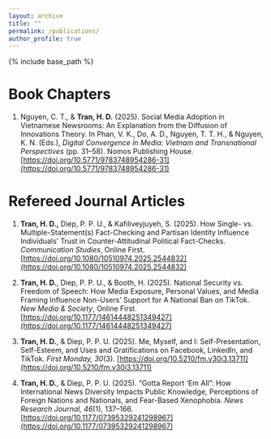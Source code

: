 ```yaml
---
layout: archive
title: ""
permalink: /publications/
author_profile: true
---
```

{% include base_path %}

Book Chapters
=====

1. Nguyen, C. T., & **Tran, H. D.** (2025). Social Media Adoption in Vietnamese Newsrooms: An Explanation from the Diffusion of Innovations Theory. In Phan, V. K., Do, A. D., Nguyen, T. T. H., & Nguyen, K. N. (Eds.), *Digital Convergence in Media: Vietnam and Transnational Perspectives* (pp. 31–58). Nomos Publishing House. [https://doi.org/10.5771/9783748954286-31](https://doi.org/10.5771/9783748954286-31)



Refereed Journal Articles
=====

1. **Tran, H. D.,** Diep, P. P. U., & Kafiliveyjuyeh, S. (2025). How Single- vs. Multiple-Statement(s) Fact-Checking and Partisan Identity Influence Individuals’ Trust in Counter-Attitudinal Political Fact-Checks. _Communication Studies_, Online First. [https://doi.org/10.1080/10510974.2025.2544832](https://doi.org/10.1080/10510974.2025.2544832)

2. **Tran, H. D.**, Diep, P. P. U., & Booth, H. (2025). National Security vs. Freedom of Speech: How Media Exposure, Personal Values, and Media Framing Influence Non-Users’ Support for A National Ban on TikTok. *New Media & Society*, Online First. [https://doi.org/10.1177/14614448251349427](https://doi.org/10.1177/14614448251349427)

3. **Tran, H. D.**, & Diep, P. P. U. (2025). Me, Myself, and I: Self-Presentation, Self-Esteem, and Uses and Gratifications on Facebook, LinkedIn, and TikTok. *First Monday, 30*(3). [https://doi.org/10.5210/fm.v30i3.13711](https://doi.org/10.5210/fm.v30i3.13711)

4. **Tran, H. D.**, & Diep, P. P. U. (2025). “Gotta Report ‘Em All”: How International News Diversity Impacts Public Knowledge, Perceptions of Foreign Nations and Nationals, and Fear-Based Xenophobia. _News Research Journal, 46_(1), 137–166. [https://doi.org/10.1177/07395329241298967](https://doi.org/10.1177/07395329241298967)
